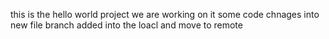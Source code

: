 this is the hello world project
we are working on it 
some code chnages into 
new file branch added into the loacl and move to remote 
